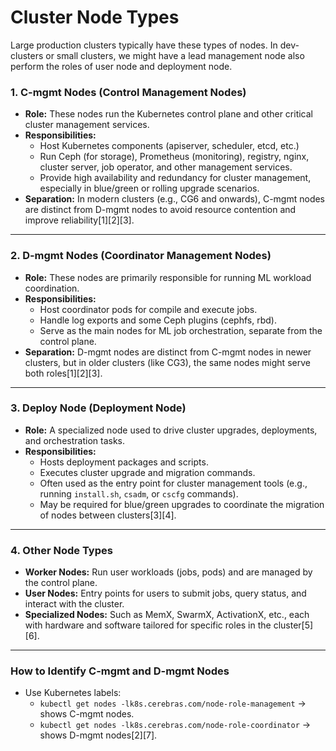 # Cluster Node Types

Large production clusters typically have these types of nodes. In dev-clusters or small clusters, we might have a lead management node also perform the roles of user node and deployment node.

### 1. **C-mgmt Nodes (Control Management Nodes)**
- **Role:** These nodes run the Kubernetes control plane and other critical cluster management services.
- **Responsibilities:** 
  - Host Kubernetes components (apiserver, scheduler, etcd, etc.)
  - Run Ceph (for storage), Prometheus (monitoring), registry, nginx, cluster server, job operator, and other management services.
  - Provide high availability and redundancy for cluster management, especially in blue/green or rolling upgrade scenarios.
- **Separation:** In modern clusters (e.g., CG6 and onwards), C-mgmt nodes are distinct from D-mgmt nodes to avoid resource contention and improve reliability[1][2][3].

---

### 2. **D-mgmt Nodes (Coordinator Management Nodes)**
- **Role:** These nodes are primarily responsible for running ML workload coordination.
- **Responsibilities:**
  - Host coordinator pods for compile and execute jobs.
  - Handle log exports and some Ceph plugins (cephfs, rbd).
  - Serve as the main nodes for ML job orchestration, separate from the control plane.
- **Separation:** D-mgmt nodes are distinct from C-mgmt nodes in newer clusters, but in older clusters (like CG3), the same nodes might serve both roles[1][2][3].

---

### 3. **Deploy Node (Deployment Node)**
- **Role:** A specialized node used to drive cluster upgrades, deployments, and orchestration tasks.
- **Responsibilities:**
  - Hosts deployment packages and scripts.
  - Executes cluster upgrade and migration commands.
  - Often used as the entry point for cluster management tools (e.g., running `install.sh`, `csadm`, or `cscfg` commands).
  - May be required for blue/green upgrades to coordinate the migration of nodes between clusters[3][4].

---

### 4. **Other Node Types**
- **Worker Nodes:** Run user workloads (jobs, pods) and are managed by the control plane.
- **User Nodes:** Entry points for users to submit jobs, query status, and interact with the cluster.
- **Specialized Nodes:** Such as MemX, SwarmX, ActivationX, etc., each with hardware and software tailored for specific roles in the cluster[5][6].

---

### **How to Identify C-mgmt and D-mgmt Nodes**
- Use Kubernetes labels:
  - `kubectl get nodes -lk8s.cerebras.com/node-role-management` → shows C-mgmt nodes.
  - `kubectl get nodes -lk8s.cerebras.com/node-role-coordinator` → shows D-mgmt nodes[2][7].
